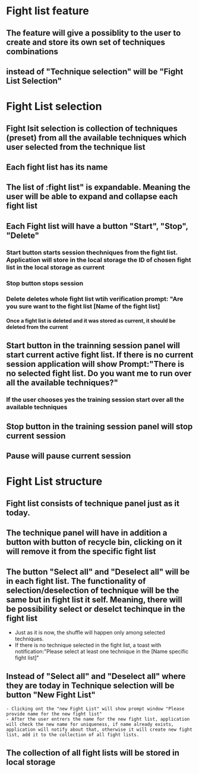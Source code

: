 # Fight list feature
## The feature will give a possiblity to the user to create and store its own set of techniques combinations
## instead of "Technique selection" will be "Fight List Selection"

# Fight List selection

## Fight lsit selection is collection of techniques (preset) from all the available techniques which user selected from the technique list

## Each fight list has its name

## The  list of :fight list" is expandable. Meaning the user will be able to expand and collapse each fight list

## Each  Fight list will have a button "Start", "Stop", "Delete"
### Start button starts session thechniques from the fight list. Application will store in the local storage the ID of chosen fight list in the local storage as current
### Stop  button stops session
### Delete deletes whole fight list wtih verification prompt: "Are you sure want to the fight list [Name of the fight list]
#### Once a fight list is deleted and it was stored as current, it should be deleted from the current 

## Start button in the trainning session panel will start current active fight list. If there is no current session application will show Prompt:"There is no selected fight list. Do you want me to run over all the available techniques?" 
### If the user chooses yes the training session start over all the available techniques 
## Stop button in the training session panel will stop current session
## Pause will pause current session

# Fight List  structure
## Fight list consists of technique panel just as it today. 
## The technique panel will have in addition a button with button of recycle bin, clicking on it will remove it from the specific fight list

## The button "Select all" and "Deselect all" will be in each fight list. The functionality of selection/deselection of technique will be the same but in fight list it self. Meaning, there will be possibility select or deselct techinque in the fight list
 - Just as it is now, the shuffle will happen only among selected techniques.
 - If there is no technique selected in the fight list, a toast with notification:"Please select at least one technique in the [Name specific fight list]"

## Instead of "Select all" and "Deselect all" where they are today in Technique selection will be button "New Fight List"
    - Clicking ont the "new Fight List" will show prompt window "Please provide name for the new fight list"
    - After the user entrers the name for the new fight list, application will check the new name for uniqueness, if name already exists, application will notify about that, otherwise it will create new fight list, add it to the collection of all fight lists.
## The collection of all fight lists will be stored in local storage



